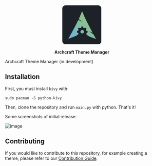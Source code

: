 <p align="center">
<a href="https://archcraft.io"><img src="logo.png" height="128" width="128" alt="Archcraft"></a>
</p>

<p align="center">
<b>Archcraft Theme Manager</b>
</p>


Archcraft Theme Manager (in development)


## Installation

First, you must install `kivy` with:
```
sudo pacman -S python-kivy
```
Then, clone the repository and run `main.py` with python. That's it!
 
Some screenshots of initial release:


![image](https://user-images.githubusercontent.com/68729523/210855755-42f80248-a417-4922-b318-741e97b5f7f4.png)

## Contributing

If you would like to contribute to this repository, for example creating a theme, please refer to our [Contribution Guide](https://github.com/archcraft-os/archcraft-theme-manager/blob/main/CONTRIBUTING.md).

